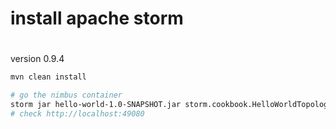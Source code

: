 # install apache storm


#
version 0.9.4



```bash
mvn clean install

# go the nimbus container
storm jar hello-world-1.0-SNAPSHOT.jar storm.cookbook.HelloWorldTopology hoang
# check http://localhost:49080
```
